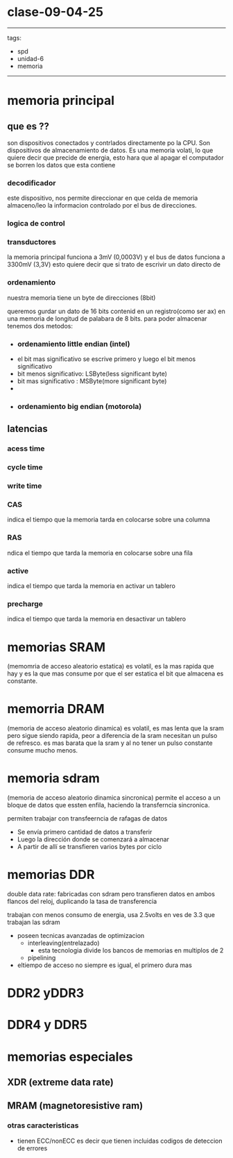 # clase-09-04-25

---
tags:
  - spd
  - unidad-6
  - memoria
---

# memoria principal

## que es ??

son dispositivos conectados y contrlados directamente po la CPU. Son dispositivos de almacenamiento de datos. Es una memoria volati, lo que quiere decir que precide de energia,  esto hara que al apagar el computador se borren los datos que esta contiene 

### decodificador
este dispositivo, nos permite direccionar en que celda de memoria almaceno/leo la informacion controlado por el bus de direcciones. 

### logica de control


### transductores

la memoria principal funciona a 3mV (0,0003V) y el bus de datos funciona a 3300mV (3,3V) esto quiere decir que si trato de escrivir un dato directo de 


### ordenamiento

nuestra memoria tiene un byte de direcciones (8bit)

queremos gurdar un dato de 16 bits contenid en un registro(como ser ax)
en una memoria de longitud de palabara de 8 bits. para poder almacenar tenemos dos metodos:
- ### ordenamiento little endian (intel)
-    el bit mas significativo se escrive primero  y luego el bit menos significativo
-    bit menos significativo: LSByte(less significant byte)
-    bit mas significativo : MSByte(more significant byte)
-    
- ### ordenamiento big endian (motorola)

## latencias

### acess time

### cycle time

### write time

### CAS 

indica el tiempo que la memoria tarda en colocarse sobre una columna

### RAS

ndica el tiempo que tarda la memoria en colocarse sobre una fila

### active

indica el tiempo que tarda la memoria en activar un tablero

### precharge

indica el tiempo que tarda la memoria en desactivar un  tablero


# memorias SRAM
(memomria de acceso aleatorio estatica)
es volatil, es la mas rapida que hay y es la que mas consume por que el  ser estatica el bit que almacena es constante.

# memorria DRAM
(memoria de acceso aleatorio dinamica)
es volatil, es mas lenta que la sram pero sigue siendo rapida, peor a diferencia de la sram necesitan un pulso de refresco.
es mas barata que la sram y al no tener un pulso constante consume mucho menos.

# memoria sdram
(memoria de acceso aleatorio dinamica sincronica)
permite el acceso a un bloque de datos que essten enfila, haciendo la transferncia sincronica.

permiten trabajar con transfeerncia de rafagas de datos
- Se envía primero cantidad de datos a transferir
- Luego la dirección donde se comenzará a almacenar
-  A partir de allí se transfieren varios bytes por ciclo

# memorias DDR
double data rate: fabricadas con sdram pero transfieren datos en ambos flancos del reloj, duplicando la tasa de transferencia

trabajan con menos consumo de energia, usa 2.5volts en ves de 3.3 que trabajan las sdram

- poseen tecnicas avanzadas de optimizacion
  - interleaving(entrelazado)
    - esta tecnologia divide los bancos de memorias en multiplos de 2 
  - pipelining
- eltiempo de acceso no siempre es igual, el primero dura mas

# DDR2 yDDR3

# DDR4 y DDR5

# memorias especiales
## XDR (extreme data rate)
## MRAM (magnetoresistive ram)
### otras caracteristicas
- tienen ECC/nonECC es decir que tienen incluidas codigos de deteccion de errores
